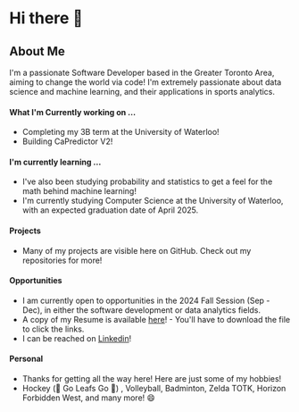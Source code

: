 # Hi there 👋

## About Me
I'm a passionate Software Developer based in the Greater Toronto Area, aiming to change the world via code! I'm extremely passionate about data science and machine learning, and their applications in sports analytics.

#### What I'm Currently working on ...
- Completing my 3B term at the University of Waterloo!
- Building CaPredictor V2!

#### I'm currently learning ...
- I've also been studying probability and statistics to get a feel for the math behind machine learning!
- I'm currently studying Computer Science at the University of Waterloo, with an expected graduation date of April 2025.

#### Projects
- Many of my projects are visible here on GitHub. Check out my repositories for more!

#### Opportunities
- I am currently open to opportunities in the 2024 Fall Session (Sep - Dec), in either the software development or data analytics fields.  
- A copy of my Resume is available [here](https://github.com/AliRZ-02/AliRZ-02/blob/main/Resume.pdf)! - You'll have to download the file to click the links.
- I can be reached on [Linkedin](https://www.linkedin.com/in/ali-raza-zaidi/)!

#### Personal
- Thanks for getting all the way here! Here are just some of my hobbies!
- Hockey (🍁 Go Leafs Go 🍁) , Volleyball, Badminton, Zelda TOTK, Horizon Forbidden West, and many more! 😄

<!--
**AliRZ-02/AliRZ-02** is a ✨ _special_ ✨ repository because its `README.md` (this file) appears on your GitHub profile.

Here are some ideas to get you started:

- 🔭 I’m currently working on ...
- 🌱 I’m currently learning ...
- 👯 I’m looking to collaborate on ...
- 🤔 I’m looking for help with ...
- 💬 Ask me about ...
- 📫 How to reach me: ...
- 😄 Pronouns: ...
- ⚡ Fun fact: ...
-->
